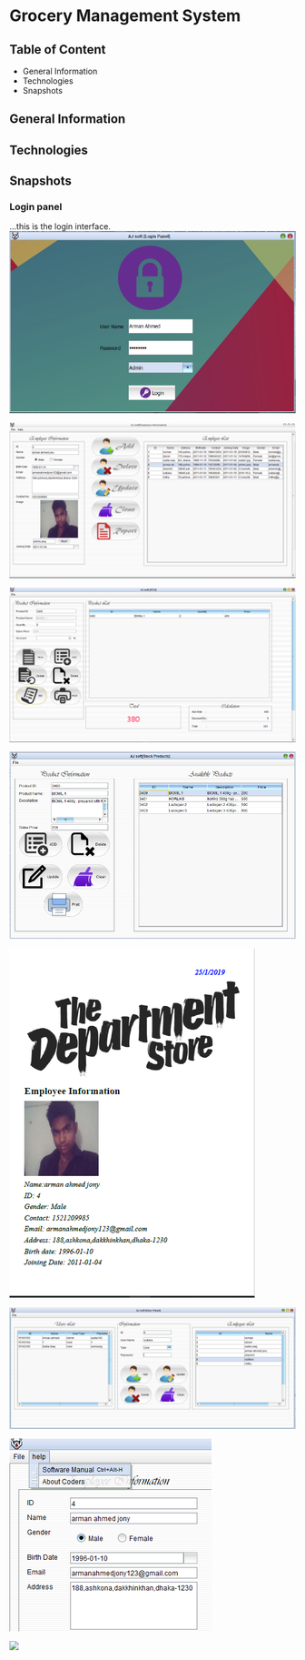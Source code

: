 # Grocery Management System

## Table of Content
  * General Information
  * Technologies
  * Snapshots

## General Information

## Technologies

## Snapshots
### Login panel
...this is the login interface.
![](software%20snapshots/login%20panel.PNG)

![](software%20snapshots/employee%20panel.PNG)

![](software%20snapshots/POS%20panel.PNG)

![](software%20snapshots/Stock%20panel.PNG)

![](software%20snapshots/report%20generation.PNG)

![](software%20snapshots/users.PNG)

![](software%20snapshots/menus2.png)

![](software%20snapshots/menus1.png)
